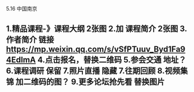 5.16 中国南京

1.精品课程-》课程大纲 2张图
2.加 课程简介 2张图
3.作者简介 链接 https://mp.weixin.qq.com/s/vSfPTuuv_Byd1Fa94EdImA
4.点击报名，替换二维码
5.参会交通 地址？
6.课程调研 保留
7.照片直播 隐藏
7.往期回顾
8.视频集锦 加二维码的图？
9.更多论坛抢先看 替换图片
----------------------------------------
